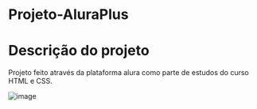 # Projeto-AluraPlus

<h1> Descrição do projeto </h1>
  Projeto feito através da plataforma alura como parte de estudos do curso HTML e CSS.
  
  ![image](https://user-images.githubusercontent.com/92121018/224957478-1012d48d-db47-4723-9654-d25110ed652d.png)

